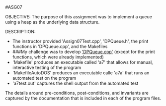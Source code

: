 #ASG07

OBJECTIVE: 
The purpose of this assignment was to implement a queue using a heap as the underlying data structure.

DESCRIPTION:
- The instructor provided 'Assign07Test.cpp', 'DPQueue.h', the print functions in 'DPQueue.cpp', and the Makefiles
- ###My challenge was to develop ['DPQueue.cpp'](DPQueue.cpp) (except for the print functions, which were already implemented)
- 'Makefile' produces an executable called 'a7' that allows for manual, interactive testing of the program
- 'MakefileAutoDOS' produces an executable calle 'a7a' that runs an automated test on the program
- 'a7test.out' captures the shell output from the automated test

The details around pre-conditions, post-conditions, and invariants are captured by the documentation that is included in each of the program files.


